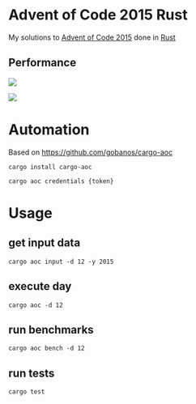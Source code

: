 # Advent of Code 2015 Rust

My solutions to [Advent of Code 2015](https://adventofcode.com/2015) done in [Rust](https://www.rust-lang.org/)

## Performance

![](https://img.shields.io/badge/day%20📅-24-blue)
 
![](https://img.shields.io/badge/stars%20⭐-36-yellow)

# Automation

Based on https://github.com/gobanos/cargo-aoc

`cargo install cargo-aoc`

`cargo aoc credentials {token}`

# Usage

## get input data

`cargo aoc input -d 12 -y 2015`

## execute day

`cargo aoc -d 12`

## run benchmarks

`cargo aoc bench -d 12`

## run tests

`cargo test`